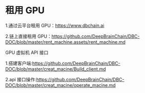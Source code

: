# 租用 GPU

1.通过云平台租用 GPU：https://www.dbchain.ai

2.链上直接租用 GPU：https://github.com/DeepBrainChain/DBC-DOC/blob/master/rent_machine.assets/rent_machine.md

GPU 虚拟机 API 接口

1.搭建客户端:https://github.com/DeepBrainChain/DBC-DOC/blob/master/creat_macine/Build_client.md

2.api 接口操作:https://github.com/DeepBrainChain/DBC-DOC/blob/master/creat_macine/operate_macine.md
